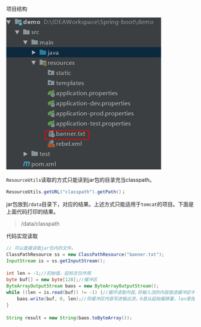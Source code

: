 项目结构

![项目结构](assets/1554094154356.png)

`ResourceUtils`读取的方式只能读到jar包的目录充当classpath。

```java
ResourceUtils.getURL("classpath").getPath()；
```

jar包放到`/data`目录下，对应的结果。上述方式只能适用于`tomcat`的项目。下面是上面代码打印的结果。
> /data/classpath

代码实现读取

```java
// 可以直接读取jar包内的文件。
ClassPathResource ss = new ClassPathResource("banner.txt");
InputStream is = ss.getInputStream();

int len = -1;//初始值，起标志位作用
byte buf[] = new byte[128];//缓冲区
ByteArrayOutputStream baos = new ByteArrayOutputStream();
while ((len = is.read(buf)) != -1) {//循环读取内容,将输入流的内容放进缓冲区中
    baos.write(buf, 0, len);//将缓冲区内容写进输出流，0是从起始偏移量，len是指定的字符个数
}

String result = new String(baos.toByteArray());
```

